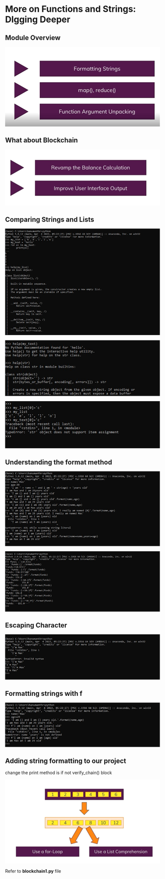 # More on Functions and Strings: DIgging Deeper

## Module Overview

![outcome](./01.JPG)

## What about Blockchain

![outcome](./02.JPG)

## Comparing Strings and Lists

![outcome](./03.JPG)

![outcome](./04.JPG)

![outcome](./05.JPG)

## Understanding the format method

![outcome](./06.JPG)

![outcome](./07.JPG)

## Escaping Character

![outcome](./08.JPG)

## Formatting strings with f

![outcome](./09.JPG)

## Adding string formatting to our project

change the print method is if not verify_chain() block

![outcome](./10.JPG)

Refer to **blockchain1.py** file










